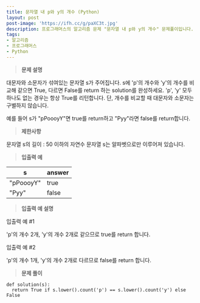 ```yaml
---
title: 문자열 내 p와 y의 개수 (Python)
layout: post
post-image: 'https://ifh.cc/g/paXC3t.jpg'
description: 프로그래머스의 알고리즘 문제 "문자열 내 p와 y의 개수" 문제풀이입니다.
tags:
- 알고리즘
- 프로그래머스
- Python
---
```



>**문제 설명**

대문자와 소문자가 섞여있는 문자열 s가 주어집니다. s에 'p'의 개수와 'y'의 개수를 비교해 같으면 True, 다르면 False를 return 하는 solution를 완성하세요. 'p', 'y' 모두 하나도 없는 경우는 항상 True를 리턴합니다. 단, 개수를 비교할 때 대문자와 소문자는 구별하지 않습니다.

예를 들어 s가 "pPoooyY"면 true를 return하고 "Pyy"라면 false를 return합니다.

>**제한사항**


문자열 s의 길이 : 50 이하의 자연수
문자열 s는 알파벳으로만 이루어져 있습니다.


>**입출력 예**

| s | answer |
|--|--|
| "pPoooyY" | true |
| "Pyy" | false |

>**입출력 예 설명**

입출력 예 #1

'p'의 개수 2개, 'y'의 개수 2개로 같으므로 true를 return 합니다.

입출력 예 #2

'p'의 개수 1개, 'y'의 개수 2개로 다르므로 false를 return 합니다.

>**문제 풀이**

	def solution(s):
	  return True if s.lower().count('p') == s.lower().count('y') else False




